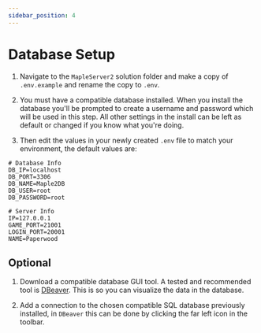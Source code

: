 ```yaml
---
sidebar_position: 4
---
```


# Database Setup

1. Navigate to the `MapleServer2` solution folder and make a copy of `.env.example` and rename the copy to `.env`.

2. You must have a compatible database installed. When you install the database you'll be prompted to create a username and password which will be used in this step. All other settings in the install can be left as default or changed if you know what you're doing.

3. Then edit the values in your newly created `.env` file to match your environment, the default values are:

```
# Database Info
DB_IP=localhost
DB_PORT=3306
DB_NAME=Maple2DB
DB_USER=root
DB_PASSWORD=root

# Server Info
IP=127.0.0.1
GAME_PORT=21001
LOGIN_PORT=20001
NAME=Paperwood
```

## Optional

1. Download a compatible database GUI tool. A tested and recommended tool is [DBeaver](https://dbeaver.io/download/). This is so you can visualize the data in the database.

2. Add a connection to the chosen compatible SQL database previously installed, in `DBeaver` this can be done by clicking the far left icon in the toolbar.
